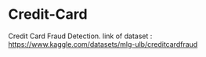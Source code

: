 # Credit-Card
Credit Card Fraud Detection.
link of dataset :
https://www.kaggle.com/datasets/mlg-ulb/creditcardfraud

